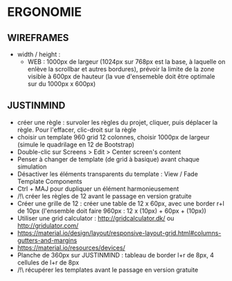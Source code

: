 # ERGONOMIE

## WIREFRAMES

* width / height :   
   * WEB : 1000px de largeur (1024px sur 768px est la base, à laquelle on enlève la scrollbar et autres bordures), prévoir la limite de la zone visible à 600px de hauteur (la vue d'ensemeble doit être optimale sur du 1000px x 600px)


## JUSTINMIND

* créer une règle : survoler les règles du projet, cliquer, puis déplacer la règle. Pour l'effacer, clic-droit sur la règle
* choisir un template 960 grid 12 colonnes, choisir 1000px de largeur (simule le quadrilage en 12 de Bootstrap)
* Double-clic sur Screens > Edit > Center screen's content
* Penser à changer de template (de grid à basique) avant chaque simulation
* Désactiver les éléments transparents du template : View / Fade Template Components
* Ctrl + MAJ pour dupliquer un élément harmonieusement
* /!\ créer les règles de 12 avant le passage en version gratuite
* Créer une grille de 12 : créer une table de 12 x 60px, avec une border r+l de 10px (l'ensemble doit faire 960px : 12 x (10px) + 60px + (10px))
* Utiliser une grid calculator : http://gridcalculator.dk/ ou  http://gridulator.com/
* https://material.io/design/layout/responsive-layout-grid.html#columns-gutters-and-margins
* https://material.io/resources/devices/
* Planche de 360px sur JUSTINMIND : tableau de border l+r de 8px, 4 cellules de l+r de 8px
* /!\ récupérer les templates avant le passage en version gratuite